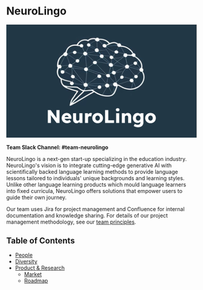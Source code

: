 # NeuroLingo

![Team Logo](./logo.png)

**Team Slack Channel: #team\-neurolingo**

NeuroLingo is a next-gen start-up specializing in the education industry. NeuroLingo's vision is to integrate cutting-edge generative AI with scientifically backed language learning methods to provide language lessons tailored to individuals' unique backgrounds and learning styles. Unlike other language learning products which mould language learners into fixed curricula, NeuroLingo offers solutions that empower users to guide their own journey.

Our team uses Jira for project management and Confluence for internal documentation and knowledge sharing. For details of our project management methodology, see our [team principles](./team/principles.md#project-management).

Table of Contents
---

- [People](./team/)
- [Diversity](./team/diversity.md)
- [Product & Research](./product_research/)
    - [Market](./product_research/market.md)
    - [Roadmap](./product_research/roadmap.md)
